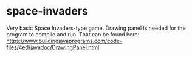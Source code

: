 # space-invaders
Very basic Space Invaders-type game. 
Drawing panel is needed for the program to compile and run. That can be found here: https://www.buildingjavaprograms.com/code-files/4ed/javadoc/DrawingPanel.html
